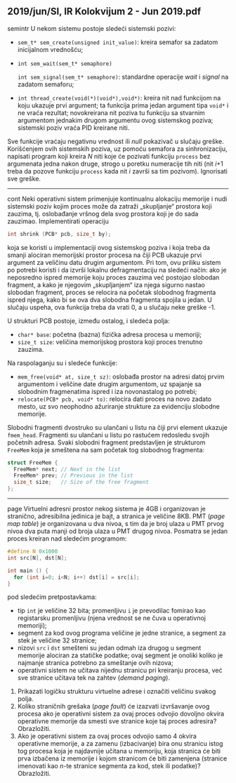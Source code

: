 2019/jun/SI, IR Kolokvijum 2 - Jun 2019.pdf
--------------------------------------------------------------------------------
semintr
U nekom sistemu postoje sledeći sistemski pozivi:

- `sem_t* sem_create(unsigned init_value)`: kreira semafor sa zadatom inicijalnom vrednošću;
- `int sem_wait(sem_t* semaphore)`

  `int sem_signal(sem_t* semaphore)`: standardne operacije *wait* i *signal* na zadatom semaforu;
- `int thread_create(void(*)(void*),void*)`: kreira nit nad funkcijom na koju ukazuje prvi argument; ta funkcija prima jedan argument tipa `void*` i ne vraća rezultat; novokreirana nit poziva tu funkciju sa stvarnim argumentom jednakim drugom argumentu ovog sistemskog poziva; sistemski poziv vraća PID kreirane niti.

Sve funkcije vraćaju negativnu vrednost ili *null* pokazivač u slučaju greške. Korišćenjem ovih
sistemskih poziva, uz pomoću semafora za sinhronizaciju, napisati program koji kreira *N* niti
koje će pozivati funkciju `process` bez argumenata jedna nakon druge, strogo u poretku
numeracije tih niti (nit *i*+1 treba da pozove funkciju `process` kada nit *i* završi sa tim
pozivom). Ignorisati sve greške.

--------------------------------------------------------------------------------
cont
Neki operativni sistem primenjuje kontinualnu alokaciju memorije i nudi sistemski poziv
kojim proces može da zatraži „skupljanje“ prostora koji zauzima, tj. oslobađanje vršnog dela
svog prostora koji je do sada zauzimao. Implementirati operaciju
```cpp
int shrink (PCB* pcb, size_t by);
```
koja se koristi u implementaciji ovog sistemskog poziva i koja treba da smanji alociran
memorijski prostor procesa na čiji PCB ukazuje prvi argument za veličinu datu drugim
argumentom. Pri tom, ovu priliku sistem po potrebi koristi i da izvrši lokalnu defragmentaciju
na sledeći način: ako je neposredno ispred memorije koju proces zauzima već postojao
slobodan fragment, a kako je njegovim „skupljanjem“  iza njega sigurno nastao slobodan
fragment, proces se relocira na početak slobodnog fragmenta ispred njega, kako bi se ova dva
slobodna fragmenta spojila u jedan. U slučaju uspeha, ova funkcija treba da vrati 0, a u slučaju
neke greške -1.

U strukturi PCB postoje, između ostalog, i sledeća polja:

- `char* base`: početna (bazna) fizička adresa procesa u memoriji;
- `size_t size`: veličina memorijskog prostora koji proces trenutno zauzima.

Na raspolaganju su i sledeće funkcije:

- `mem_free(void* at, size_t sz)`: oslobađa prostor na adresi datoj prvim
argumentom i veličine date drugim argumentom, uz spajanje sa slobodnim
fragmenatima ispred i iza novonastalog po potrebi;
- `relocate(PCB* pcb, void* to)`: relocira dati proces na novo zadato mesto, uz svo
neophodno ažuriranje strukture za evidenciju slobodne memorije.

Slobodni fragmenti dvostruko su ulančani u listu na čiji prvi element ukazuje `fmem_head`.
Fragmenti su ulančani u listu po rastućem redosledu svojih početnih adresa. Svaki slobodni
fragment predstavljen je strukturom `FreeMem` koja je smeštena na sam početak tog slobodnog
fragmenta:
```cpp
struct FreeMem {
  FreeMem* next; // Next in the list
  FreeMem* prev; // Previous in the list
  size_t size;   // Size of the free fragment
};
```

--------------------------------------------------------------------------------
page
Virtuelni adresni prostor nekog sistema je 4GB i organizovan je stranično, adresibilna jedinica
je bajt, a stranica je veličine 8KB. PMT (*page map table*) je organizovana u dva nivoa, s tim
da je broj ulaza u PMT prvog nivoa dva puta manji od broja ulaza u PMT drugog nivoa.
Posmatra se jedan proces kreiran nad sledećim programom:
```cpp
#define N 0x1000
int src[N], dst[N];

int main () {
  for (int i=0; i<N; i++) dst[i] = src[i];
}
```
pod sledećim pretpostavkama:

- tip `int` je veličine 32 bita;  promenljivu `i` je prevodilac fomirao kao registarsku
promenljivu (njena vrednost se ne čuva u operativnoj memoriji);
- segment za kod ovog programa veličine je jedne stranice, a segment za stek je veličine
32 stranice;
- nizovi `src` i `dst` smešteni su jedan odmah iza drugog u segment memorije alociran za
statičke podatke;  ovaj segment je onoliki koliko je najmanje stranica potrebno za
smeštanje ovih nizova;
- operativni sistem ne učitava nijednu stranicu pri kreiranju procesa, već sve stranice
učitava tek na zahtev (*demand paging*).

1. Prikazati logičku strukturu virtuelne adrese i označiti veličinu svakog polja.
2. Koliko straničnih grešaka (*page fault*) će izazvati izvršavanje ovog procesa ako je
operativni sistem za ovaj proces odvojio dovoljno okvira operativne memorije da smesti sve
stranice koje taj proces adresira? Obrazložiti.
3. Ako je operativni sistem za ovaj proces odvojio samo 4 okvira operativne memorije, a
za zamenu (izbacivanje) bira onu stranicu istog tog procesa koja je najdavnije učitana u
memoriju, koja stranica će biti prva izbačena iz memorije i kojom stranicom će biti zamenjena
(stranice imenovati kao *n*-te stranice segmenta za kod, stek ili podatke)? Obrazložiti.
